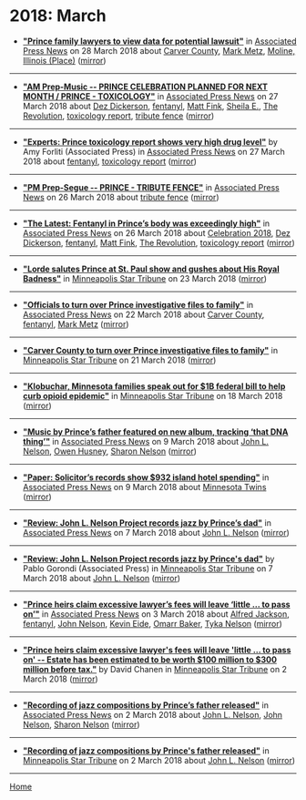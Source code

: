# 2018: March

 - [**"Prince family lawyers to view data for potential lawsuit"**](https://apnews.com/72fbe461381a43a096ebd1c15fae80bf) in [Associated Press News](https://apnews.com/) on 28 March 2018 about [Carver County](../../topics/carver-county/index.md), [Mark Metz](../../topics/mark-metz/index.md), [Moline, Illinois (Place)](../../topics/place/moline-illinois/index.md) ([mirror](https://web.archive.org/web/*/https://apnews.com/72fbe461381a43a096ebd1c15fae80bf))

----

 - [**"AM Prep-Music -- PRINCE CELEBRATION PLANNED FOR NEXT MONTH / PRINCE - TOXICOLOGY"**](https://apnews.com/c62930a448b849a785758cf9f450f418) in [Associated Press News](https://apnews.com/) on 27 March 2018 about [Dez Dickerson](../../topics/dez-dickerson/index.md), [fentanyl](../../topics/fentanyl/index.md), [Matt Fink](../../topics/matt-fink/index.md), [Sheila E.](../../topics/sheila-e/index.md), [The Revolution](../../topics/the-revolution/index.md), [toxicology report](../../topics/toxicology-report/index.md), [tribute fence](../../topics/tribute-fence/index.md) ([mirror](https://web.archive.org/web/*/https://apnews.com/c62930a448b849a785758cf9f450f418))

----

 - [**"Experts: Prince toxicology report shows very high drug level"**](https://apnews.com/f80bf6952ecf4d02a675b9fac69d7dc6) by Amy Forliti (Associated Press) in [Associated Press News](https://apnews.com/) on 27 March 2018 about [fentanyl](../../topics/fentanyl/index.md), [toxicology report](../../topics/toxicology-report/index.md) ([mirror](https://web.archive.org/web/*/https://apnews.com/f80bf6952ecf4d02a675b9fac69d7dc6))

----

 - [**"PM Prep-Segue -- PRINCE - TRIBUTE FENCE"**](https://apnews.com/49cbd4fa93574d6eb98f78ca9bdc6b65) in [Associated Press News](https://apnews.com/) on 26 March 2018 about [tribute fence](../../topics/tribute-fence/index.md) ([mirror](https://web.archive.org/web/*/https://apnews.com/49cbd4fa93574d6eb98f78ca9bdc6b65))

----

 - [**"The Latest: Fentanyl in Prince’s body was exceedingly high"**](https://apnews.com/72d21087451948ed872cce0815f0e426) in [Associated Press News](https://apnews.com/) on 26 March 2018 about [Celebration 2018](../../topics/celebration-2018/index.md), [Dez Dickerson](../../topics/dez-dickerson/index.md), [fentanyl](../../topics/fentanyl/index.md), [Matt Fink](../../topics/matt-fink/index.md), [The Revolution](../../topics/the-revolution/index.md), [toxicology report](../../topics/toxicology-report/index.md) ([mirror](https://web.archive.org/web/*/https://apnews.com/72d21087451948ed872cce0815f0e426))

----

 - [**"Lorde salutes Prince at St. Paul show and gushes about His Royal Badness"**](http://www.startribune.com/lorde-salutes-his-royal-badness-in-st-paul-show/477811563/) in [Minneapolis Star Tribune](http://www.startribune.com/) on 23 March 2018 ([mirror](https://web.archive.org/web/*/http://www.startribune.com/lorde-salutes-his-royal-badness-in-st-paul-show/477811563/))

----

 - [**"Officials to turn over Prince investigative files to family"**](https://apnews.com/d839a494ad2a4dc0908321c824244b0d) in [Associated Press News](https://apnews.com/) on 22 March 2018 about [Carver County](../../topics/carver-county/index.md), [fentanyl](../../topics/fentanyl/index.md), [Mark Metz](../../topics/mark-metz/index.md) ([mirror](https://web.archive.org/web/*/https://apnews.com/d839a494ad2a4dc0908321c824244b0d))

----

 - [**"Carver County to turn over Prince investigative files to family"**](http://www.startribune.com/officials-to-turn-over-prince-investigative-files-to-family/477563043/) in [Minneapolis Star Tribune](http://www.startribune.com/) on 21 March 2018 ([mirror](https://web.archive.org/web/*/http://www.startribune.com/officials-to-turn-over-prince-investigative-files-to-family/477563043/))

----

 - [**"Klobuchar, Minnesota families speak out for $1B federal bill to help curb opioid epidemic"**](http://www.startribune.com/minnesota-families-speak-out-for-1b-federal-bill-to-help-curb-opioid-epidemic/477221753/) in [Minneapolis Star Tribune](http://www.startribune.com/) on 18 March 2018 ([mirror](https://web.archive.org/web/*/http://www.startribune.com/minnesota-families-speak-out-for-1b-federal-bill-to-help-curb-opioid-epidemic/477221753/))

----

 - [**"Music by Prince’s father featured on new album, tracking ‘that DNA thing’"**](https://apnews.com/869e0302972c4e36aa99981332602cd0) in [Associated Press News](https://apnews.com/) on 9 March 2018 about [John L. Nelson](../../topics/john-l-nelson/index.md), [Owen Husney](../../topics/owen-husney/index.md), [Sharon Nelson](../../topics/sharon-nelson/index.md) ([mirror](https://web.archive.org/web/*/https://apnews.com/869e0302972c4e36aa99981332602cd0))

----

 - [**"Paper: Solicitor’s records show $932 island hotel spending"**](https://apnews.com/9079400c8e7745559ed13953e9a658ef) in [Associated Press News](https://apnews.com/) on 9 March 2018 about [Minnesota Twins](../../topics/minnesota-twins/index.md) ([mirror](https://web.archive.org/web/*/https://apnews.com/9079400c8e7745559ed13953e9a658ef))

----

 - [**"Review: John L. Nelson Project records jazz by Prince’s dad"**](https://apnews.com/5dc00ec90459479b8a584f9ab9969188) in [Associated Press News](https://apnews.com/) on 7 March 2018 about [John L. Nelson](../../topics/john-l-nelson/index.md) ([mirror](https://web.archive.org/web/*/https://apnews.com/5dc00ec90459479b8a584f9ab9969188))

----

 - [**"Review: John L. Nelson Project records jazz by Prince's dad"**](http://www.startribune.com/review-john-l-nelson-project-records-jazz-by-prince-s-dad/476151463/) by Pablo Gorondi (Associated Press) in [Minneapolis Star Tribune](http://www.startribune.com/) on 7 March 2018 about [John L. Nelson](../../topics/john-l-nelson/index.md) ([mirror](https://web.archive.org/web/*/http://www.startribune.com/review-john-l-nelson-project-records-jazz-by-prince-s-dad/476151463/))

----

 - [**"Prince heirs claim excessive lawyer’s fees will leave ‘little … to pass on’"**](https://apnews.com/e000dd12d3744e9aa2de9951b129a0a0) in [Associated Press News](https://apnews.com/) on 3 March 2018 about [Alfred Jackson](../../topics/alfred-jackson/index.md), [fentanyl](../../topics/fentanyl/index.md), [John Nelson](../../topics/john-nelson/index.md), [Kevin Eide](../../topics/kevin-eide/index.md), [Omarr Baker](../../topics/omarr-baker/index.md), [Tyka Nelson](../../topics/tyka-nelson/index.md) ([mirror](https://web.archive.org/web/*/https://apnews.com/e000dd12d3744e9aa2de9951b129a0a0))

----

 - [**"Prince heirs claim excessive lawyer's fees will leave 'little … to pass on' -- Estate has been estimated to be worth $100 million to $300 million before tax."**](http://www.startribune.com/prince-heirs-claim-excessive-lawyer-s-fees-will-leave-nothing-for-inheritance/475689933/) by David Chanen in [Minneapolis Star Tribune](http://www.startribune.com/) on 2 March 2018 ([mirror](https://web.archive.org/web/*/http://www.startribune.com/prince-heirs-claim-excessive-lawyer-s-fees-will-leave-nothing-for-inheritance/475689933/))

----

 - [**"Recording of jazz compositions by Prince’s father released"**](https://apnews.com/266d5d7ee9454715a6f8c4cfddb7bf77) in [Associated Press News](https://apnews.com/) on 2 March 2018 about [John L. Nelson](../../topics/john-l-nelson/index.md), [John Nelson](../../topics/john-nelson/index.md), [Sharon Nelson](../../topics/sharon-nelson/index.md) ([mirror](https://web.archive.org/web/*/https://apnews.com/266d5d7ee9454715a6f8c4cfddb7bf77))

----

 - [**"Recording of jazz compositions by Prince's father released"**](http://www.startribune.com/recording-of-jazz-compositions-by-prince-s-father-released/475668083/) in [Minneapolis Star Tribune](http://www.startribune.com/) on 2 March 2018 about [John L. Nelson](../../topics/john-l-nelson/index.md) ([mirror](https://web.archive.org/web/*/http://www.startribune.com/recording-of-jazz-compositions-by-prince-s-father-released/475668083/))

----

[Home](./)
